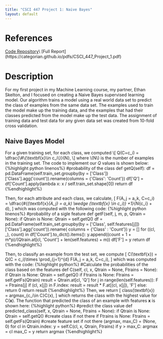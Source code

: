 ```yaml
---
title: "CSCI 447 Project 1: Naive Bayes"
layout: default
---
```


<h1>References</h1>
<a href = "https://github.com/CategorIAN/CSCI447_Project_1">Code Repository</a>\
[Full Report](https://categorian.github.io/pdfs/CSCI_447_Project_1.pdf)

<h1>Description</h1>

<p>
For my first project in my Machine Learning course, my partner, Ethan Skelton, and I focused on creating a Naive Bayes supervised learning model. Our algorithm trains a model using a real world data set to predict the class of examples from the same data set. The examples used to train the model make up the training data, and the examples that had their classes predicted from the model make up the test data. The assignment of training data and test data for any given data set was created from 10-fold cross validation. 
</p>

<h2>Naive Bayes Model</h2>

<p>
For a given training set, for each class, we computed
\[
Q(C=c_i) = \dfrac{\#\{\textbf{x}\in c_i\}}{N},
\]
where \(N\) is the number of examples in the training set. The code to implement our <i>Q</i> values is shown below:
{%highlight python linenos%}
#probability of the class
def getQ(self):
        df = pd.DataFrame(self.train_set.groupby(by = ['Class'])['Class'].agg('count')).rename(columns =
                                                                                               {'Class': 'Count'})
        df['Q'] = df['Count'].apply(lambda x: x / self.train_set.shape[0])
        return df
{%endhighlight%}
  
  
Then, for each attribute and each class, we calculate, 
\[
F(A_j = a_k, C=c_i) = \dfrac{\#\{(\textbf{x}_{A_j} = a_k) \wedge (\textbf{x} \in c_i)\} +1}{N_{c_i} + d},
\]
which was computed with the following code:
{%highlight python linenos%}
#probability of a sigle feature 
    def getF(self, j, m, p, Qtrain = None): 
        if Qtrain is None: Qtrain = self.getQ()
        df = pd.DataFrame(self.train_set.groupby(by = ['Class', self.features[j]])['Class'].agg('count')).rename(
                                                                                        columns = {'Class' : 'Count'})
        y = []
        for ((cl, _), count) in df['Count'].to_dict().items():
            y.append((count + 1 + m*p)/(Qtrain.at[cl, 'Count'] + len(self.features) + m)) 
        df['F'] = y
        return df
{%endhighlight%}

Then, to classify an example from the test set, we compute 
\[
C(\textbf{x}) = Q(C = c_i)\times \prod_{j=1}^{d} F(A_j = a_k, C=c_i),
\]
which was computed with the code:
{%highlight python%}
#Calculate the probabilities of the class based on the features
    def C(self, cl, x, Qtrain = None, Ftrains = None):
        if Qtrain is None: Qtrain = self.getQ()
        if Ftrains is None: Ftrains = self.getFs(Qtrain)
        result = Qtrain.at[cl, 'Q']
        for j in range(len(self.features)):
            F = Ftrains[j]
            if (cl, x[j]) in F.index:
                result = result * F.at[(cl, x[j]), 'F']
            else: return 0
        return result
{%endhighlight%}
Then, we return 
\[
class(\textbf{x}) = argmax_{c_i\in C}C(x),
\]
which returns the class with the highest value for C(<b>x</b>). The function that predicted the class of an example with features <b>x</b> is shown here:
{%highlight python%}
#predict the class value
    def predicted_class(self, x, Qtrain = None, Ftrains = None):
        if Qtrain is None: Qtrain = self.getQ()  #create class if not there
        if Ftrains is None: Ftrains = self.getFs(Qtrain)  #create feature set if not there
        (argmax, max_C) = (None, 0) 
        for cl in Qtrain.index:
            y = self.C(cl, x, Qtrain, Ftrains)
            if y > max_C:
                argmax = cl
                max_C = y
        return argmax
{%endhighlight%}
</p>
